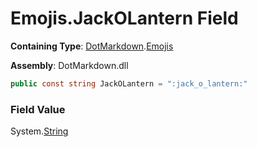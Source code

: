 # Emojis\.JackOLantern Field

**Containing Type**: [DotMarkdown](../../README.md)\.[Emojis](../README.md)

**Assembly**: DotMarkdown\.dll

```csharp
public const string JackOLantern = ":jack_o_lantern:"
```

### Field Value

System\.[String](https://docs.microsoft.com/en-us/dotnet/api/system.string)